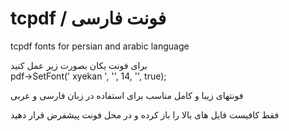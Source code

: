 # tcpdf / فونت فارسی
tcpdf fonts for persian and arabic language

برای فونت یکان بصورت زیر عمل کنید  
pdf->SetFont(' xyekan ', '', 14, '', true);
 
 
فونتهای زیبا و کامل مناسب برای استفاده در زبان فارسی و عربی

 
فقط کافیست فایل های بالا را باز کرده و در محل فونت پیشفرض قرار دهید


